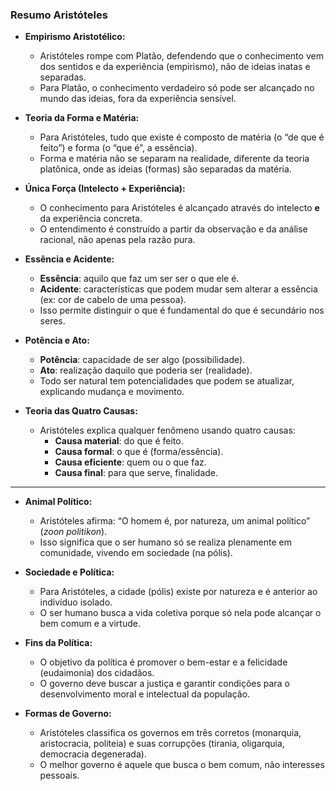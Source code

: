  ### **Resumo Aristóteles**

- **Empirismo Aristotélico:**
    - Aristóteles rompe com Platão, defendendo que o conhecimento vem dos sentidos e da experiência (empirismo), não de ideias inatas e separadas.
    - Para Platão, o conhecimento verdadeiro só pode ser alcançado no mundo das ideias, fora da experiência sensível.
        
- **Teoria da Forma e Matéria:**
    - Para Aristóteles, tudo que existe é composto de matéria (o “de que é feito”) e forma (o “que é”, a essência).
    - Forma e matéria não se separam na realidade, diferente da teoria platônica, onde as ideias (formas) são separadas da matéria.
        
- **Única Força (Intelecto + Experiência):**
    - O conhecimento para Aristóteles é alcançado através do intelecto **e** da experiência concreta.
    - O entendimento é construído a partir da observação e da análise racional, não apenas pela razão pura.
        
- **Essência e Acidente:**
    - **Essência**: aquilo que faz um ser ser o que ele é.
    - **Acidente**: características que podem mudar sem alterar a essência (ex: cor de cabelo de uma pessoa).
    - Isso permite distinguir o que é fundamental do que é secundário nos seres.
        
- **Potência e Ato:**
    - **Potência**: capacidade de ser algo (possibilidade).
    - **Ato**: realização daquilo que poderia ser (realidade).
    - Todo ser natural tem potencialidades que podem se atualizar, explicando mudança e movimento.
        
- **Teoria das Quatro Causas:**
    - Aristóteles explica qualquer fenômeno usando quatro causas:
        - **Causa material**: do que é feito.
        - **Causa formal**: o que é (forma/essência).
        - **Causa eficiente**: quem ou o que faz.
        - **Causa final**: para que serve, finalidade.

---

- **Animal Político:**
    - Aristóteles afirma: “O homem é, por natureza, um animal político” (_zoon politikon_).
    - Isso significa que o ser humano só se realiza plenamente em comunidade, vivendo em sociedade (na pólis).
        
- **Sociedade e Política:**
    - Para Aristóteles, a cidade (pólis) existe por natureza e é anterior ao indivíduo isolado.
    - O ser humano busca a vida coletiva porque só nela pode alcançar o bem comum e a virtude.
        
- **Fins da Política:**
    - O objetivo da política é promover o bem-estar e a felicidade (eudaimonia) dos cidadãos.
    - O governo deve buscar a justiça e garantir condições para o desenvolvimento moral e intelectual da população.
        
- **Formas de Governo:**
    - Aristóteles classifica os governos em três corretos (monarquia, aristocracia, politeia) e suas corrupções (tirania, oligarquia, democracia degenerada).
    - O melhor governo é aquele que busca o bem comum, não interesses pessoais.